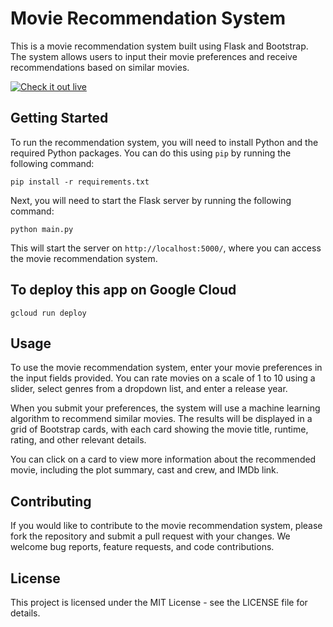 # Movie Recommendation System

This is a movie recommendation system built using Flask and Bootstrap. The system allows users to input their movie preferences and receive recommendations based on similar movies.

[![Check it out live][run_img]][run_link]

[run_img]: https://storage.googleapis.com/cloudrun/button.svg
[run_link]: https://movie-recommender-pssahwnxxa-pd.a.run.app

## Getting Started

To run the recommendation system, you will need to install Python and the required Python packages. You can do this using `pip` by running the following command:

````
pip install -r requirements.txt
````

Next, you will need to start the Flask server by running the following command:

````
python main.py
````

This will start the server on `http://localhost:5000/`, where you can access the movie recommendation system.

## To deploy this app on Google Cloud
````
gcloud run deploy
````

## Usage

To use the movie recommendation system, enter your movie preferences in the input fields provided. You can rate movies on a scale of 1 to 10 using a slider, select genres from a dropdown list, and enter a release year.

When you submit your preferences, the system will use a machine learning algorithm to recommend similar movies. The results will be displayed in a grid of Bootstrap cards, with each card showing the movie title, runtime, rating, and other relevant details.

You can click on a card to view more information about the recommended movie, including the plot summary, cast and crew, and IMDb link.

## Contributing

If you would like to contribute to the movie recommendation system, please fork the repository and submit a pull request with your changes. We welcome bug reports, feature requests, and code contributions.

## License

This project is licensed under the MIT License - see the LICENSE file for details.